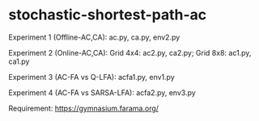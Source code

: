 # stochastic-shortest-path-ac

Experiment 1 (Offline-AC,CA): ac.py, ca.py, env2.py

Experiment 2 (Online-AC,CA): Grid 4x4: ac2.py, ca2.py; Grid 8x8: ac1.py, ca1.py

Experiment 3 (AC-FA vs Q-LFA): acfa1.py, env1.py

Experiment 4 (AC-FA vs SARSA-LFA): acfa2.py, env3.py

Requirement: https://gymnasium.farama.org/

